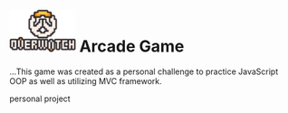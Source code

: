 
<h1> 
  <img src="https://github.com/briandhkim/8-bit-game/blob/master/images/owlogo.png?raw=true" height="75">
  Arcade Game
</h1>
...This game was created as a personal challenge to practice JavaScript OOP as well as utilizing MVC framework.



personal project
